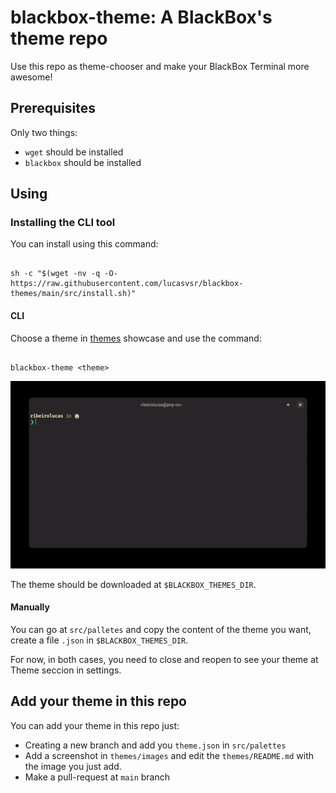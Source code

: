 # blackbox-theme: A BlackBox's theme repo
Use this repo as theme-chooser and make your BlackBox Terminal more awesome!

## Prerequisites
Only two things:

- `wget` should be installed
- `blackbox` should be installed

## Using

### Installing the CLI tool
You can install using this command:
```console

sh -c "$(wget -nv -q -O- https://raw.githubusercontent.com/lucasvsr/blackbox-themes/main/src/install.sh)"

```

#### CLI

Choose a theme in [themes](themes/README.md) showcase and use the command:
```console

blackbox-theme <theme>

```

![command](src/utils/gifs/command.gif)

The theme should be downloaded at `$BLACKBOX_THEMES_DIR`.

#### Manually
You can go at `src/palletes` and copy the content of the theme you want, create a file `.json` in `$BLACKBOX_THEMES_DIR`.

For now, in both cases, you need to close and reopen to see your theme at Theme seccion in settings.

## Add your theme in this repo
You can add your theme in this repo just:

- Creating a new branch and add you `theme.json` in `src/palettes`
- Add a screenshot in  `themes/images` and edit the `themes/README.md` with the image you just add.
- Make a pull-request at `main` branch

